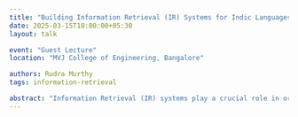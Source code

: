 ```yaml
---
title: "Building Information Retrieval (IR) Systems for Indic Languages using InstructLab"
date: 2025-03-15T10:00:00+05:30
layout: talk

event: "Guest Lecture"
location: "MVJ College of Engineering, Bangalore"

authors: Rudra Murthy
tags: information-retrieval

abstract: "Information Retrieval (IR) systems play a crucial role in organizing and accessing vast amounts of information efficiently. In this talk, I will provide a brief overview of IR systems, covering fundamental concepts, key retrieval algorithms, metrics, and evaluations of such retrieval systems. I will then introduce Hindi-BEIR, a benchmark developed at IBM to evaluate IR systems for Hindi, highlighting the challenges and insights gained from this effort. Finally, I will discuss the English-Hindi Legal IR system, built to showcase the capabilities of InstructLab as synthetic data generation framework for retrieval in legal domain. This talk will offer valuable takeaways for researchers and practitioners working on multilingual and domain-specific IR challenges."
---
```

